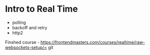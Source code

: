 # Intro to Real Time
- polling
- backoff and retry
- http2

Finshed course - https://frontendmasters.com/courses/realtime/raw-websockets-setup/=
git 